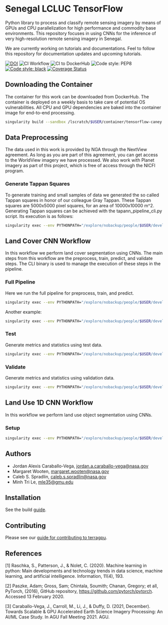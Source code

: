 # Senegal LCLUC TensorFlow

Python library to process and classify remote sensing imagery by means of GPUs and CPU parallelization for high performance and commodity base environments. This repository focuses in using CNNs for the inference of very
high-resolution remote sensing imagery in Senegal.

We are currently working on tutorials and documentations. Feel to follow this repository for documentation
updates and upcoming tutorials.

[![DOI](https://zenodo.org/badge/474016543.svg)](https://zenodo.org/badge/latestdoi/474016543)
![CI Workflow](https://github.com/nasa-nccs-hpda/senegal-lcluc-tensorflow/actions/workflows/ci.yml/badge.svg)
![CI to DockerHub ](https://github.com/nasa-nccs-hpda/senegal-lcluc-tensorflow/actions/workflows/dockerhub.yml/badge.svg)
![Code style: PEP8](https://github.com/nasa-nccs-hpda/senegal-lcluc-tensorflow/actions/workflows/lint.yml/badge.svg)
[![Code style: black](https://img.shields.io/badge/code%20style-black-000000.svg)](https://github.com/psf/black)
[![Coverage Status](https://coveralls.io/repos/github/nasa-nccs-hpda/senegal-lcluc-tensorflow/badge.svg?branch=main)](https://coveralls.io/github/nasa-nccs-hpda/senegal-lcluc-tensorflow?branch=main)

## Downloading the Container

The container for this work can be downloaded from DockerHub. The container is deployed on a weekly basis
to take care of potential OS vulnerabilities. All CPU and GPU dependencies are baked into the container image
for end-to-end processing.

```bash
singularity build --sandbox /lscratch/$USER/container/tensorflow-caney docker://nasanccs/tensorflow-caney:latest
```

## Data Preprocessing

The data used in this work is provided by NGA through the NextView agreement. As long as you are part of this
agreement, you can get access to the WorldView imagery we have processed. We also work with Planet imagery
as part of this project, which is free of access through the NICFI program.

### Generate Tappan Squares

To generate training and small samples of data we generated the so called Tappan squares in honor of our
colleague Gray Tappan. These Tappan squares are 5000x5000 pixel squares, for an area of 10000x10000 m^2.
Generating Tappan squares can be achieved with the tapann_pipeline_cli.py script. Its execution is as follows:

```bash
singularity exec --env PYTHONPATH="/explore/nobackup/people/$USER/development/senegal-lcluc-tensorflow:/explore/nobackup/people/$USER/development/tensorflow-caney:/explore/nobackup/people/jacaraba/development" --nv -B /explore/nobackup/projects/ilab,/explore/nobackup/projects/3sl,$NOBACKUP,/explore/nobackup/people /lscratch/$USER/container/tensorflow-caney python /explore/nobackup/people/$USER/development/senegal-lcluc-tensorflow/senegal_lcluc_tensorflow/view/tappan_pipeline_cli.py -c /explore/nobackup/people/$USER/development/senegal-lcluc-tensorflow/projects/tappan_generation/configs-srlite/tappan_06.yaml
```

## Land Cover CNN Workflow

In this workflow we perform land cover segmentation using CNNs. The main steps from this workflow
are the preprocess, train, predict, and validate steps. The CLI binary is used to manage the execution
of these steps in the pipeline.

### Full Pipeline

Here we run the full pipeline for preprocess, train, and predict.

```bash
singularity exec --env PYTHONPATH="/explore/nobackup/people/$USER/development/senegal-lcluc-tensorflow:/explore/nobackup/people/$USER/development/tensorflow-caney" --nv -B /explore/nobackup/projects/ilab,/explore/nobackup/projects/3sl,$NOBACKUP,/lscratch,/explore/nobackup/people /lscratch/$USER/container/tensorflow-caney python /explore/nobackup/people/$USER/development/senegal-lcluc-tensorflow/senegal_lcluc_tensorflow/view/landcover_cnn_pipeline_cli.py -c /explore/nobackup/people/$USER/development/senegal-lcluc-tensorflow/projects/land_cover/configs/experiments/2023-AccuracyIncrease/global_standardization_256_crop_4band_short.yaml -d /explore/nobackup/people/$USER/development/senegal-lcluc-tensorflow/projects/land_cover/configs/experiments/2023-AccuracyIncrease/land_cover_512_otcb_50TS_cas-wcas-short.csv -s preprocess train predict
```

Another example:

```bash
singularity exec --env PYTHONPATH="/explore/nobackup/people/$USER/development/senegal-lcluc-tensorflow:/explore/nobackup/people/$USER/development/tensorflow-caney" --nv -B /explore/nobackup/projects/ilab,/explore/nobackup/projects/3sl,$NOBACKUP,/lscratch,/explore/nobackup/people /lscratch/$USER/container/tensorflow-caney python /explore/nobackup/people/$USER/development/senegal-lcluc-tensorflow/senegal_lcluc_tensorflow/view/landcover_cnn_pipeline_cli.py -c /explore/nobackup/people/$USER/development/senegal-lcluc-tensorflow/projects/land_cover/configs/experiments/2023-AccuracyIncrease/8bit_scale_256_crop_4band_short.yaml -d /explore/nobackup/people/$USER/development/senegal-lcluc-tensorflow/projects/land_cover/configs/experiments/2023-AccuracyIncrease/land_cover_512_otcb_50TS_cas-wcas-8bit-short.csv -s preprocess train predict
```

### Test

Generate metrics and statistics using test data.

```bash
singularity exec --env PYTHONPATH="/explore/nobackup/people/$USER/development/senegal-lcluc-tensorflow:/explore/nobackup/people/$USER/development/tensorflow-caney" --nv -B /explore/nobackup/projects/ilab,/explore/nobackup/projects/3sl,$NOBACKUP,/explore/nobackup/people /explore/nobackup/projects/ilab/containers/tensorflow-caney-2023.05 python /explore/nobackup/people/$USER/development/senegal-lcluc-tensorflow/senegal_lcluc_tensorflow/view/landcover_cnn_pipeline_cli.py -c /explore/nobackup/people/$USER/development/senegal-lcluc-tensorflow/projects/land_cover/configs/experiments/2023-GMU-V2/batch1/eCAS-wCAS-otcb-40/eCAS-wCAS-otcb-40.yaml -t '/explore/nobackup/projects/3sl/labels/landcover/2m_all_fixed/*.tif' -s test
```

### Validate

Generate metrics and statistics using validation data.

```bash
singularity exec --env PYTHONPATH="/explore/nobackup/people/$USER/development/senegal-lcluc-tensorflow:/explore/nobackup/people/$USER/development/tensorflow-caney" --nv -B /explore/nobackup/projects/ilab,/explore/nobackup/projects/3sl,$NOBACKUP,/lscratch,/explore/nobackup/people /lscratch/$USER/container/tensorflow-caney python /explore/nobackup/people/$USER/development/senegal-lcluc-tensorflow/senegal_lcluc_tensorflow/view/landcover_cnn_pipeline_cli.py -v '/explore/nobackup/projects/3sl/data/Validation/3sl-validation-database-20230412-all-three-agreed.gpkg'  -c /explore/nobackup/people/$USER/development/senegal-lcluc-tensorflow/projects/land_cover/configs/experiments/2023-GMU-V2/batch1/eCAS-wCAS-otcb-30/eCAS-wCAS-otcb-30.yaml  -s validate
```

## Land Use 1D CNN Workflow

In this workflow we perform land use object segmentation using CNNs.

### Setup

```bash
singularity exec --env PYTHONPATH="/explore/nobackup/people/$USER/development/senegal-lcluc-tensorflow:/explore/nobackup/people/$USER/development/tensorflow-caney" --nv -B /explore/nobackup/projects/ilab,/explore/nobackup/projects/3sl,$NOBACKUP,/lscratch,/explore/nobackup/people /lscratch/$USER/container/tensorflow-caney python /explore/nobackup/people/$USER/development/senegal-lcluc-tensorflow/senegal_lcluc_tensorflow/view/landuse_cnn_pipeline_cli.py -c /explore/nobackup/people/$USER/development/senegal-lcluc-tensorflow/projects/land_use/configs/landuse.yaml --gee-account 'id-sl-senegal-service-account@ee-3sl-senegal.iam.gserviceaccount.com' --gee-key '/home/$USER/gee/ee-3sl-senegal-8fa70fe1c565.json' -s setup
```

## Authors

- Jordan Alexis Caraballo-Vega, jordan.a.caraballo-vega@nasa.gov
- Margaret Wooten, margaret.wooten@nasa.gov
- Caleb S. Spradlin, caleb.s.spradlin@nasa.gov
- Minh Tri Le, mle35@gmu.edu 

## Installation

See the build [guide](requirements/README.md).

## Contributing

Please see our [guide for contributing to terragpu](CONTRIBUTING.md).

## References

[1] Raschka, S., Patterson, J., & Nolet, C. (2020). Machine learning in python: Main developments and technology trends in data science, machine learning, and artificial intelligence. Information, 11(4), 193.

[2] Paszke, Adam; Gross, Sam; Chintala, Soumith; Chanan, Gregory; et all, PyTorch, (2016), GitHub repository, <https://github.com/pytorch/pytorch>. Accessed 13 February 2020.

[3] Caraballo-Vega, J., Carroll, M., Li, J., & Duffy, D. (2021, December). Towards Scalable & GPU Accelerated Earth Science Imagery Processing: An AI/ML Case Study. In AGU Fall Meeting 2021. AGU.
